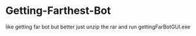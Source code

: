 # Getting-Farthest-Bot
like getting far bot but better
just unzip the rar and run gettingFarBotGUI.exe
